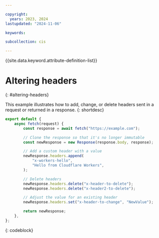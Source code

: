 ```yaml
---

copyright:
  years: 2023, 2024
lastupdated: "2024-11-06"

keywords:

subcollection: cis

---
```


{{site.data.keyword.attribute-definition-list}}

# Altering headers
{: #altering-headers}

This example illustrates how to add, change, or delete headers sent in a request or returned in a response.
{: shortdesc}

```js
export default {
	async fetch(request) {
		const response = await fetch("https://example.com");

		// Clone the response so that it's no longer immutable
		const newResponse = new Response(response.body, response);

		// Add a custom header with a value
		newResponse.headers.append(
			"x-workers-hello",
			"Hello from Cloudflare Workers",
		);

		// Delete headers
		newResponse.headers.delete("x-header-to-delete");
		newResponse.headers.delete("x-header2-to-delete");

		// Adjust the value for an existing header
		newResponse.headers.set("x-header-to-change", "NewValue");

		return newResponse;
	},
};
```
{: codeblock}
